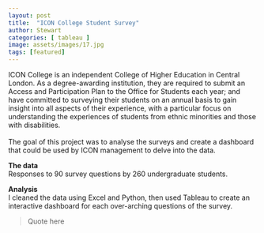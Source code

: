```yaml
---
layout: post
title:  "ICON College Student Survey"
author: Stewart
categories: [ tableau ]
image: assets/images/17.jpg
tags: [featured]
---
```

ICON College is an independent College of Higher Education in Central London. As a degree-awarding institution, they are required to submit an Access and Participation Plan to the Office for Students each year; and have committed to surveying their students on an annual basis to gain insight into all aspects of their experience, with a particular focus on understanding the experiences of students from ethnic minorities and those with disabilities. 
<br><br>
The goal of this project was to analyse the surveys and create a dashboard that could be used by ICON management to delve into the data.

**The data** <br>
Responses to 90 survey questions by 260 undergraduate students.

**Analysis** <br>
I cleaned the data using Excel and Python, then used Tableau to create an interactive dashboard for each over-arching questions of the survey. 

> Quote here


